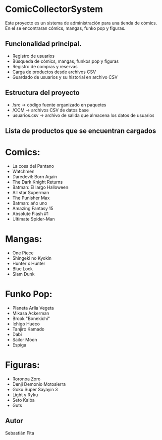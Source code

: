 # ComicCollectorSystem

Este proyecto es un sistema de administración para una tienda de cómics.
En el se encontraran cómics, mangas, funko pop y figuras.

## Funcionalidad principal.
- Registro de usuarios
- Búsqueda de cómics, mangas, funkos pop  y figuras
- Registro de compras y reservas
- Carga de productos desde archivos CSV
- Guardado de usuarios y su historial en archivo CSV

## Estructura del proyecto
- /src -> código fuente organizado en paquetes
- /COM -> archivos CSV de datos base
- usuarios.csv -> archivo de salida que almacena los datos de usuarios

## Lista de productos que se encuentran cargados
 # Comics: 
 - La cosa del Pantano
 - Watchmen
 - Daredevil: Born Again
 - The Dark Knight Returns
 - Batman: El largo Halloween
 - All star Superman
 - The Punisher Max
 - Batman: año uno
 - Amazing Fantasy 15
 - Absolute Flash #1
 - Ultimate Spider-Man
 # Mangas: 
 - One Piece
 - Shingeki no Kyokin
 - Hunter x Hunter 
 - Blue Lock
 - Slam Dunk
 # Funko Pop:
 - Planeta Arlia Vegeta
 - Mikasa Ackerman
 - Brook "Bonekichi"
 - Ichigo Hueco
 - Tanjiro Kamado
 - Dabi
 - Sailor Moon
 - Espiga 
 # Figuras: 
 - Roronoa Zoro
 - Denji Demonio Motosierra
 - Goku Super Sayayin 3
 - Light y Ryku 
 - Seto Kaiba
 - Guts

## Autor

Sebastián Fita